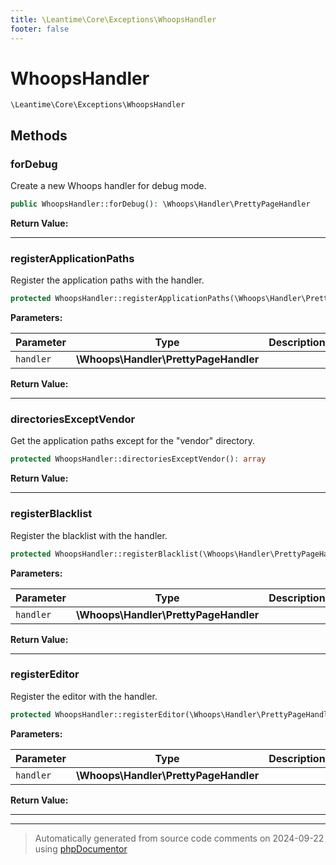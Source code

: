 ```yaml
---
title: \Leantime\Core\Exceptions\WhoopsHandler
footer: false
---
```


# WhoopsHandler




`\Leantime\Core\Exceptions\WhoopsHandler`




## Methods

### forDebug

Create a new Whoops handler for debug mode.

```php
public WhoopsHandler::forDebug(): \Whoops\Handler\PrettyPageHandler
```









**Return Value:**





---
### registerApplicationPaths

Register the application paths with the handler.

```php
protected WhoopsHandler::registerApplicationPaths(\Whoops\Handler\PrettyPageHandler $handler): $this
```








**Parameters:**

| Parameter | Type | Description |
|-----------|------|-------------|
| `handler` | **\Whoops\Handler\PrettyPageHandler** |  |


**Return Value:**





---
### directoriesExceptVendor

Get the application paths except for the "vendor" directory.

```php
protected WhoopsHandler::directoriesExceptVendor(): array
```









**Return Value:**





---
### registerBlacklist

Register the blacklist with the handler.

```php
protected WhoopsHandler::registerBlacklist(\Whoops\Handler\PrettyPageHandler $handler): $this
```








**Parameters:**

| Parameter | Type | Description |
|-----------|------|-------------|
| `handler` | **\Whoops\Handler\PrettyPageHandler** |  |


**Return Value:**





---
### registerEditor

Register the editor with the handler.

```php
protected WhoopsHandler::registerEditor(\Whoops\Handler\PrettyPageHandler $handler): $this
```








**Parameters:**

| Parameter | Type | Description |
|-----------|------|-------------|
| `handler` | **\Whoops\Handler\PrettyPageHandler** |  |


**Return Value:**





---


---
> Automatically generated from source code comments on 2024-09-22 using [phpDocumentor](http://www.phpdoc.org/)
